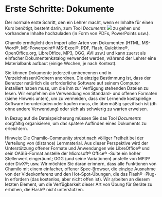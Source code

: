 # Erste Schritte: Dokumente

Der normale erste Schritt, den ein Lehrer macht, wenn er Inhalte für einen Kurs benötigt, besteht darin, zum Tool _Documents_ ![](../../.gitbook/assets/graphics111.png) zu gehen und vorhandene Inhalte hochzuladen \(in Form von PDFs, PowerPoints usw.\).

Chamilo ermöglicht den Import aller Arten von Dokumenten \(HTML, MS-Word®, MS-Powerpoint® MS-Excel®, PDF, Flash, Quicktime®, OpenOffice.org, LibreOffice, MP3, OGG, AVI usw.\) und kann zuerst als einfacher Dokumentenkatalog verwendet werden, während der Lehrer eine Materialbank aufbaut \(einige Wochen, je nach Kontext\).

Sie können Dokumente jederzeit umbenennen und in Verzeichnissen/Ordnern anordnen. Die einzige Bestimmung ist, dass der Benutzer natürlich die erforderliche Software auf seinem Computer installiert haben muss, um die ihm zur Verfügung stehenden Dateien zu lesen. Wir empfehlen die Verwendung von Standard- und offenen Formaten \(siehe Hinweis unten\), um zu vermeiden, dass der Lernende kostspielige Software herunterladen oder kaufen muss, die übermäßig spezifisch ist \(dh ohne andere Verwendung\) oder sich als schwierig zu warten erweisen.

In Bezug auf die Dateispeicherung müssen Sie das Tool _Documents_ sorgfältig organisieren, um das spätere Auffinden eines Dokuments zu erleichtern.

Hinweis: Die Chamilo-Community strebt nach völliger Freiheit bei der Verteilung von \(distance\) Lernmaterial. Aus dieser Perspektive wird der Unterstützung offener Formate und Anwendungen wie LibreOffice® und sein OASIS-Format anstelle der Microsoft® Office® -Suite ein hoher Stellenwert eingeräumt; OGG \(und seine Variationen\) anstelle von MP3® oder DivX®; usw. Wir möchten Sie daran erinnern, dass alle Funktionen von Chamilo mit einem einfacher, offener Spec-Browser, die einzige Ausnahme von der Videokonferenz und den Hot-Spot-Übungen, die das Flash® -Plug-In erfordern \(das kostenlos, aber nicht offen ist\). Wir arbeiten an diesem letzten Element, um die Verfügbarkeit dieser Art von Übung für Geräte zu erhöhen, die Flash® nicht unterstützen.

